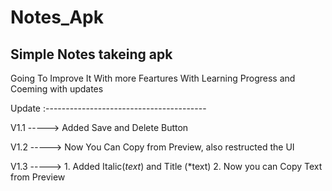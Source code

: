 # Notes_Apk
Simple Notes takeing apk
------------------------------------------------
Going To Improve It With more Feartures With 
Learning Progress and Coeming with updates

Update :----------------------------------------

V1.1 -----> Added Save and Delete Button

V1.2 -----> Now You Can Copy from Preview, also restructed the UI

V1.3 -----> 1. Added Italic(_text_) and Title (*text) 
            2. Now you can Copy Text from Preview 
